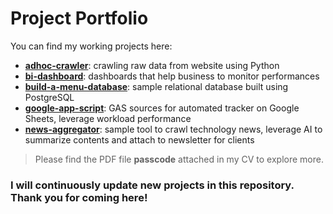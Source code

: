 # Project Portfolio

You can find my working projects here:

- [**adhoc-crawler**](https://github.com/keizatran/keizatran/tree/main/projects/adhoc-crawler): crawling raw data from website using Python
- [**bi-dashboard**](https://github.com/keizatran/keizatran/tree/main/projects/bi-dashboard): dashboards that help business to monitor performances
- [**build-a-menu-database**](https://github.com/keizatran/keizatran/tree/main/projects/build-a-menu-database): sample relational database built using PostgreSQL
- [**google-app-script**](https://github.com/keizatran/keizatran/tree/main/projects/google-app-script): GAS sources for automated tracker on Google Sheets, leverage workload performance
- [**news-aggregator**](https://github.com/keizatran/keizatran/tree/main/news-aggregator): sample tool to crawl technology news, leverage AI to summarize contents and attach to newsletter for clients

> Please find the PDF file **passcode** attached in my CV to explore more.

### I will continuously update new projects in this repository. Thank you for coming here!
